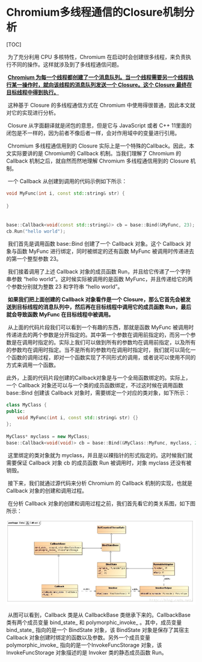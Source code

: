 # Chromium多线程通信的Closure机制分析

[TOC]

​		为了充分利用 CPU 多核特性，Chromium 在启动时会创建很多线程，来负责执行不同的操作。这样就涉及到了多线程通信问题。

​		**<u>Chromium 为每一个线程都创建了一个消息队列。当一个线程需要另一个线程执行某一操作时，就向该线程的消息队列发送一个 Closure。这个 Closure 最终在目标线程中得到执行。</u>**

​		这种基于 Closure 的多线程通信方式在 Chromium 中使用得很普通，因此本文就对它的实现进行分析。

​		Closure 从字面翻译就是闭包的意思，但是它与 JavaScript 或者 C++ 11里面的闭包是不一样的，因为前者不像后者一样，会对作用域中的变量进行引用。

​		Chromium 多线程通信用到的 Closure 实际上是一个特殊的Callback。因此，本文实际要讲的是 Chromium的 Callback 机制。当我们理解了 Chromium 的 Callback 机制之后，就自然而然地理解 Chromium 多线程通信用到的 Closure 机制。

​		一个 Callback 从创建到调用的代码示例如下所示：

```c++
void MyFunc(int i, const std::string& str) {
    
}


base::Callback<void(const std::string&)> cb = base::Bind(&MyFunc, 23);
cb.Run("hello world");
```

​      我们首先是调用函数 base::Bind 创建了一个 Callback 对象。这个 Callback 对象与函数 MyFunc 进行绑定，同时被绑定的还有函数 MyFunc 被调用时传递进去的第一个整型参数 23。

​		我们接着调用了上述 Callback 对象的成员函数 Run，并且给它传递了一个字符串参数 “hello world”。这时候实际被调用的是函数 MyFunc，并且传递给它的两个参数分别就为整数 23 和字符串 “hello world”。

​       **如果我们把上面创建的 Callback 对象看作是一个 Closure，那么它首先会被发送到目标线程的消息队列中，然后再在目标线程中调用它的成员函数 Run，最后就会导致函数 MyFunc 在目标线程中被调用。**

​       从上面的代码片段我们可以看到一个有趣的东西，那就是函数 MyFunc 被调用时传递进去的两个参数是分开指定的。其中第一个参数在调用前指定的，而另一个参数是在调用时指定的。实际上我们可以做到所有的参数均在调用前指定，以及所有的参数均在调用时指定。当不是所有的参数均在调用时指定时，我们就可以简化一个函数的调用过程，即对一个函数实现了不同形式的调用，或者说可以使用不同的方式来调用一个函数。



​       此外，上面的代码片段创建的Callback对象是与一个全局函数绑定的。实际上，一个 Callback 对象还可以与一个类的成员函数绑定，不过这时候在调用函数 base::Bind 创建该 Callback 对象时，需要绑定一个对应的类对象，如下所示：

```c++
class MyClass {
public:
    void MyFunc(int i, const std::string& str) {}
};
 
MyClass* myclass = new MyClass;
base::Callback<void(void)> cb = base::Bind(&MyClass::MyFunc, myclass, 23, "hello world");
```

​		这里绑定的类对象就为 myclass，并且是以裸指针的形式指定的。这时候我们就需要保证 Callback 对象 cb 的成员函数 Run 被调用时，对象 myclass 还没有被销毁。



​		接下来，我们就通过源代码来分析 Chromium 的 Callback 机制的实现，也就是 Callback 对象的创建和调用过程。

​		在分析 Callback 对象的创建和调用过程之前，我们首先看它的类关系图，如下图所示：

![01callback](./markdownimage/01callback.png)

​		从图可以看到，Callback 类是从 CallbackBase 类继承下来的。CallbackBase 类有两个成员变量 bind_state_ 和 polymorphic_invoke_ 。其中，成员变量 bind_state_ 指向的是一个 BindState 对象，该 BindState 对象是保存了其宿主 Callback 对象创建时绑定的函数以及参数。另外一个成员变量 polymorphic_invoke_ 指向的是一个InvokeFuncStorage 对象，该 InvokeFuncStorage 对象描述的是 Invoker 类的静态成员函数 Run。































